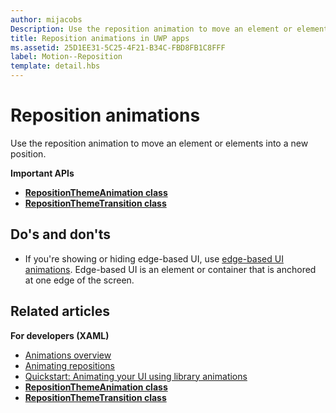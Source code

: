 ```yaml
---
author: mijacobs
Description: Use the reposition animation to move an element or elements into a new position.
title: Reposition animations in UWP apps
ms.assetid: 25D1EE31-5C25-4F21-B34C-FBD8FB1C8FFF
label: Motion--Reposition
template: detail.hbs
---
```


# Reposition animations




Use the reposition animation to move an element or elements into a new position.

**Important APIs**

-   [**RepositionThemeAnimation class**](https://msdn.microsoft.com/library/windows/apps/br210421)
-   [**RepositionThemeTransition class**](https://msdn.microsoft.com/library/windows/apps/br210429)


## Do's and don'ts


-   If you're showing or hiding edge-based UI, use [edge-based UI animations](motion-edgebased.md). Edge-based UI is an element or container that is anchored at one edge of the screen.


## Related articles


**For developers (XAML)**
* [Animations overview](https://msdn.microsoft.com/library/windows/apps/mt187350)
* [Animating repositions](https://msdn.microsoft.com/library/windows/apps/xaml/jj649434)
* [Quickstart: Animating your UI using library animations](https://msdn.microsoft.com/library/windows/apps/xaml/hh452703)
* [**RepositionThemeAnimation class**](https://msdn.microsoft.com/library/windows/apps/br210421)
* [**RepositionThemeTransition class**](https://msdn.microsoft.com/library/windows/apps/br210429)


 






<!--HONumber=Jun16_HO3-->


